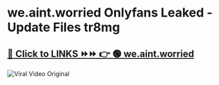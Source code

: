 
 # we.aint.worried Onlyfans Leaked - Update Files tr8mg

## <h2><a href="https://clipsfans.com/we.aint.worried&ref=git">🔗 Click to LINKS ⏩⏩ 👉 🟢 we.aint.worried </a></h2>

<a href="https://clipsfans.com/we.aint.worried&ref=git" rel="nofollow" data-target="animated-image.originalLink"><img src="https://i.ibb.co.com/xMMVF88/686577567.gif" alt="Viral Video Original" style="max-width: 100%; display: inline-block;" data-target="animated-image.originalImage"></a>

